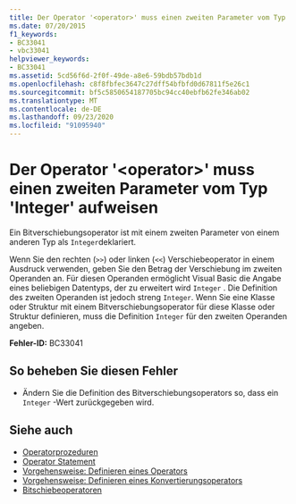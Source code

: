 ```yaml
---
title: Der Operator '<operator>' muss einen zweiten Parameter vom Typ 'Integer' aufweisen
ms.date: 07/20/2015
f1_keywords:
- BC33041
- vbc33041
helpviewer_keywords:
- BC33041
ms.assetid: 5cd56f6d-2f0f-49de-a8e6-59bdb57bdb1d
ms.openlocfilehash: c8f8fbfec3647c27dff54bfbfd0d67811f5e26c1
ms.sourcegitcommit: bf5c5850654187705bc94cc40ebfb62fe346ab02
ms.translationtype: MT
ms.contentlocale: de-DE
ms.lasthandoff: 09/23/2020
ms.locfileid: "91095940"
---
```

# <a name="operator-operator-must-have-a-second-parameter-of-type-integer"></a>Der Operator '\<operator>' muss einen zweiten Parameter vom Typ 'Integer' aufweisen

Ein Bitverschiebungsoperator ist mit einem zweiten Parameter von einem anderen Typ als `Integer`deklariert.  
  
 Wenn Sie den rechten (`>>`) oder linken (`<<`) Verschiebeoperator in einem Ausdruck verwenden, geben Sie den Betrag der Verschiebung im zweiten Operanden an. Für diesen Operanden ermöglicht Visual Basic die Angabe eines beliebigen Datentyps, der zu erweitert wird `Integer` . Die Definition des zweiten Operanden ist jedoch streng `Integer`. Wenn Sie eine Klasse oder Struktur mit einem Bitverschiebungsoperator für diese Klasse oder Struktur definieren, muss die Definition `Integer` für den zweiten Operanden angeben.  
  
 **Fehler-ID:** BC33041  
  
## <a name="to-correct-this-error"></a>So beheben Sie diesen Fehler  
  
- Ändern Sie die Definition des Bitverschiebungsoperators so, dass ein `Integer` -Wert zurückgegeben wird.  
  
## <a name="see-also"></a>Siehe auch

- [Operatorprozeduren](../programming-guide/language-features/procedures/operator-procedures.md)
- [Operator Statement](../language-reference/statements/operator-statement.md)
- [Vorgehensweise: Definieren eines Operators](../programming-guide/language-features/procedures/how-to-define-an-operator.md)
- [Vorgehensweise: Definieren eines Konvertierungsoperators](../programming-guide/language-features/procedures/how-to-define-a-conversion-operator.md)
- [Bitschiebeoperatoren](../language-reference/operators/bit-shift-operators.md)
